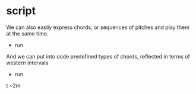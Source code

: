 # script

We can also easily express chords, or sequences of pitches and play them at the same time.

- run

And we can put into code predefined types of chords, reflected in terms of western intervals

- run 

t ~2m
